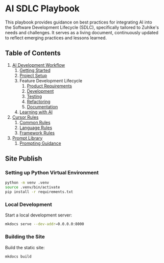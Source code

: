 # AI SDLC Playbook

This playbook provides guidance on best practices for integrating AI into the Software Development Lifecycle (SDLC), specifically tailored to Zuhlke's needs and challenges. It serves as a living document, continuously updated to reflect emerging practices and lessons learned.

## Table of Contents
1. [AI Development Workflow](docs/workflow/README.md)
	1. [Getting Started](docs/workflow/workflow-getting-started.md)
	2. [Project Setup](docs/workflow/workflow-project-setup.md)
	3. Feature Development Lifecycle
		1. [Product Requirements](docs/workflow/workflow-product-requirements.md)
		2. [Development](docs/workflow/workflow-development.md)
		3. [Testing](docs/workflow/workflow-testing.md)
		4. [Refactoring](docs/workflow/workflow-refactoring.md)
		5. [Documentation](docs/workflow/workflow-documentation.md)
	4. [Learning with AI](docs/workflow/workflow-learning.md)
1. [Cursor Rules](docs/cursor-rules/README.md)
    1. [Common Rules](docs/cursor-rules/common/README.md)
	2. [Language Rules](docs/cursor-rules/languages/README.md)
	3. [Framework Rules](docs/cursor-rules/frameworks/README.md)
1. [Prompt Library](docs/prompt-library/README.md)
    1. [Prompting Guidance](docs/prompt-library/prompting-guidance.md)

## Site Publish

### Setting up Python Virtual Environment

```bash
python -m venv .venv
source .venv/bin/activate
pip install -r requirements.txt
```

### Local Development

Start a local development server:

```bash
mkdocs serve --dev-addr=0.0.0.0:8000
```

### Building the Site

Build the static site:

```bash
mkdocs build
```